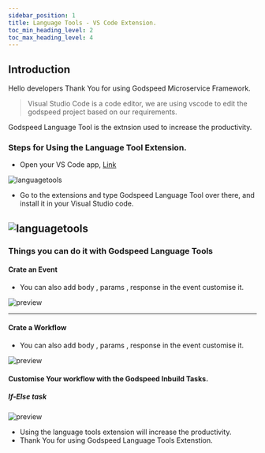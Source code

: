 ```yaml
---
sidebar_position: 1
title: Language Tools - VS Code Extension.
toc_min_heading_level: 2
toc_max_heading_level: 4
---
```


## Introduction

Hello developers Thank You for using Godspeed Microservice Framework. 


>  Visual Studio Code is a code editor, we are using vscode to edit the godspeed project based on our requirements. 

Godspeed Language Tool is the extnsion used to increase the productivity.


### Steps for Using the Language Tool Extension.

- Open your VS Code app, [Link](https://code.visualstudio.com/)

![languagetools](/img/vscode_front.png)

- Go to the extensions and type Godspeed Language Tool over there, and install it in your Visual Studio code.

![languagetools](/img/godspeedlanguagetools.png)
---
### Things you can do it with Godspeed Language Tools

#### Crate an Event
- You can also add body , params , response in the event customise it. 

![preview](/img/video-gif/godspeed_event.gif "Godspeed Event Sample")

---
#### Crate a Workflow 
- You can also add body , params , response in the event customise it. 

![preview](/img/video-gif/godspeed_workflow.gif "Godspeed Workflow Sample")

#### Customise Your workflow with the Godspeed Inbuild Tasks.

##### If-Else task 

![preview](/img/video-gif/if_else_task.gif "Godspeed Inbuild Tasks")

- Using the language tools extension will increase the productivity. 
- Thank You for using Godspeed Language Tools Extenstion.